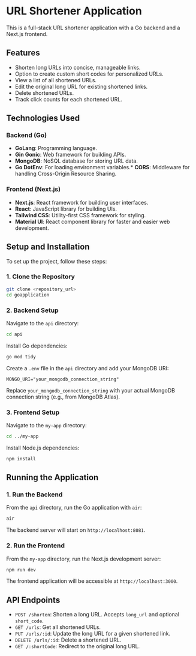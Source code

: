 # URL Shortener Application

This is a full-stack URL shortener application with a Go backend and a Next.js frontend.

## Features

*   Shorten long URLs into concise, manageable links.
*   Option to create custom short codes for personalized URLs.
*   View a list of all shortened URLs.
*   Edit the original long URL for existing shortened links.
*   Delete shortened URLs.
*   Track click counts for each shortened URL.

## Technologies Used

### Backend (Go)

*   **GoLang**: Programming language.
*   **Gin Gonic**: Web framework for building APIs.
*   **MongoDB**: NoSQL database for storing URL data.
*   **Go DotEnv**: For loading environment variables.*   **CORS**: Middleware for handling Cross-Origin Resource Sharing.

### Frontend (Next.js)

*   **Next.js**: React framework for building user interfaces.
*   **React**: JavaScript library for building UIs.
*   **Tailwind CSS**: Utility-first CSS framework for styling.
*   **Material UI**: React component library for faster and easier web development.

## Setup and Installation

To set up the project, follow these steps:

### 1. Clone the Repository

```bash
git clone <repository_url>
cd goapplication
```

### 2. Backend Setup

Navigate to the `api` directory:

```bash
cd api
```

Install Go dependencies:

```bash
go mod tidy
```

Create a `.env` file in the `api` directory and add your MongoDB URI:

```
MONGO_URI="your_mongodb_connection_string"
```

Replace `your_mongodb_connection_string` with your actual MongoDB connection string (e.g., from MongoDB Atlas).

### 3. Frontend Setup

Navigate to the `my-app` directory:

```bash
cd ../my-app
```

Install Node.js dependencies:

```bash
npm install
```

## Running the Application

### 1. Run the Backend

From the `api` directory, run the Go application with `air`:

```bash
air
```

The backend server will start on `http://localhost:8081`.

### 2. Run the Frontend

From the `my-app` directory, run the Next.js development server:

```bash
npm run dev
```

The frontend application will be accessible at `http://localhost:3000`.

## API Endpoints

*   `POST /shorten`: Shorten a long URL. Accepts `long_url` and optional `short_code`.
*   `GET /urls`: Get all shortened URLs.
*   `PUT /urls/:id`: Update the long URL for a given shortened link.
*   `DELETE /urls/:id`: Delete a shortened URL.
*   `GET /:shortCode`: Redirect to the original long URL.